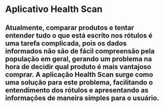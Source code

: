 # Aplicativo Health Scan

## Atualmente, comparar produtos e tentar entender tudo o que está escrito nos rótulos é uma tarefa complicada, pois os dados informados não são de fácil compreensão pela população em geral, gerando um problema na hora de decidir qual produto é mais vantajoso comprar. A aplicação Health Scan surge como uma solução para este problema, facilitando o entendimento dos rótulos e apresentando as informações de maneira simples para o usuário.
